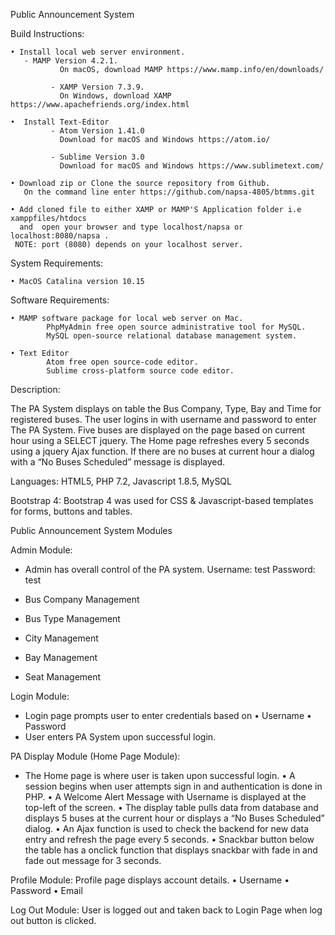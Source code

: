 ﻿Public Announcement System




Build Instructions:

    • Install local web server environment.
       - MAMP Version 4.2.1.
               On macOS, download MAMP https://www.mamp.info/en/downloads/

             - XAMP Version 7.3.9.
               On Windows, download XAMP https://www.apachefriends.org/index.html

    •  Install Text-Editor
             - Atom Version 1.41.0
               Download for macOS and Windows https://atom.io/

             - Sublime Version 3.0
               Download for macOS and Windows https://www.sublimetext.com/

    • Download zip or Clone the source repository from Github.
       On the command line enter https://github.com/napsa-4805/btmms.git
       
    • Add cloned file to either XAMP or MAMP'S Application folder i.e xamppfiles/htdocs
      and  open your browser and type localhost/napsa or  localhost:8080/napsa .
     NOTE: port (8080) depends on your localhost server.


System Requirements:

    • MacOS Catalina version 10.15

Software Requirements:

    • MAMP software package for local web server on Mac.
            PhpMyAdmin free open source administrative tool for MySQL.
            MySQL open-source relational database management system.

    • Text Editor
            Atom free open source-code editor.
            Sublime cross-platform source code editor.

Description:
 
The PA System displays on table the Bus Company, Type, Bay and Time for registered buses.
The user logins in with username and password to enter The PA System.
Five buses are displayed on the page based on current hour using a SELECT jquery.
The Home page refreshes every 5 seconds using a jquery Ajax function.
If there are no buses at current hour a dialog with a “No Buses Scheduled” message is displayed.

Languages:
HTML5, PHP 7.2, Javascript 1.8.5, MySQL

Bootstrap 4:
Bootstrap 4 was used for CSS & Javascript-based templates for forms, buttons and tables.



Public Announcement System Modules

Admin Module:
- Admin has overall control of the PA system.
  Username: test
  Password: test

- Bus Company Management
- Bus Type Management
- City Management
- Bay Management
- Seat Management


Login Module:
- Login page prompts user to enter credentials based on
    • Username
    • Password
- User enters PA System upon successful login.


PA Display Module (Home Page Module):
- The Home page is where user is taken upon successful login.
    • A session begins when user attempts sign in and authentication is done in PHP.
    • A Welcome Alert Message with Username is displayed at the top-left of the screen.
    • The display table pulls data from database and displays 5 buses at the current hour or displays a “No Buses Scheduled” dialog. 
    • An Ajax function is used to check the backend for new data entry and refresh the page every 5 seconds.
    • Snackbar button below the table has a onclick function that displays snackbar with fade in and fade out message for 3 seconds.


Profile Module:
Profile page displays account details.
    • Username
    • Password
    • Email


Log Out Module:
User is logged out and taken back to Login Page when log out button is clicked.






 
